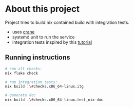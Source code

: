 # About this project


Project tries to build nix contained build with integration tests.

- uses [crane](https://github.com/ipetkov/crane) 
- systemd unit to run the service
- integration tests inspired by this [tutorial](https://www.haskellforall.com/2020/11/how-to-use-nixos-for-lightweight.html)




## Running instructions


```bash
# run all checks:
nix flake check

# run integration tests:
nix build .\#checks.x86_64-linux.itg

# generate doc
nix build .\#checks.x86_64-linux.test_nix-doc
```




